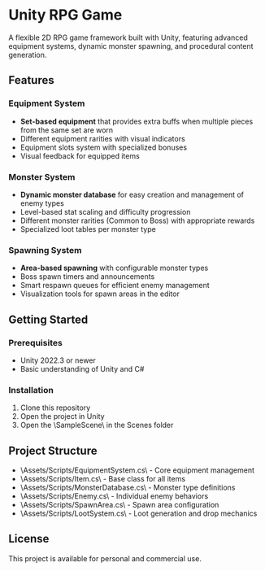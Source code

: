 # Unity RPG Game

A flexible 2D RPG game framework built with Unity, featuring advanced equipment systems, dynamic monster spawning, and procedural content generation.

## Features

### Equipment System
- **Set-based equipment** that provides extra buffs when multiple pieces from the same set are worn
- Different equipment rarities with visual indicators
- Equipment slots system with specialized bonuses
- Visual feedback for equipped items

### Monster System
- **Dynamic monster database** for easy creation and management of enemy types
- Level-based stat scaling and difficulty progression
- Different monster rarities (Common to Boss) with appropriate rewards
- Specialized loot tables per monster type

### Spawning System
- **Area-based spawning** with configurable monster types
- Boss spawn timers and announcements
- Smart respawn queues for efficient enemy management
- Visualization tools for spawn areas in the editor

## Getting Started

### Prerequisites
- Unity 2022.3 or newer
- Basic understanding of Unity and C#

### Installation
1. Clone this repository
2. Open the project in Unity
3. Open the \SampleScene\ in the Scenes folder

## Project Structure

- \Assets/Scripts/EquipmentSystem.cs\ - Core equipment management
- \Assets/Scripts/Item.cs\ - Base class for all items
- \Assets/Scripts/MonsterDatabase.cs\ - Monster type definitions
- \Assets/Scripts/Enemy.cs\ - Individual enemy behaviors
- \Assets/Scripts/SpawnArea.cs\ - Spawn area configuration
- \Assets/Scripts/LootSystem.cs\ - Loot generation and drop mechanics

## License

This project is available for personal and commercial use.
